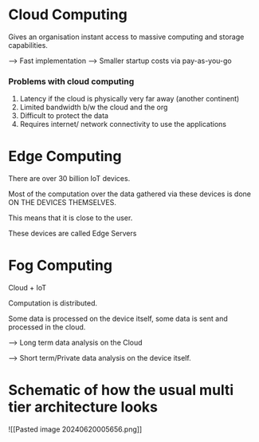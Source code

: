 
# Cloud Computing

Gives an organisation instant access to massive computing and storage capabilities.

--> Fast implementation
--> Smaller startup costs via pay-as-you-go

### Problems with cloud computing

1. Latency if the cloud is physically very far away (another continent)
2. Limited bandwidth b/w the cloud and the org
3. Difficult to protect the data
4. Requires internet/ network connectivity to use the applications


# Edge Computing

There are over 30 billion IoT devices.

Most of the computation over the data gathered via these devices is done ON THE DEVICES THEMSELVES. 

This means that it is close to the user. 

These devices are called Edge Servers

# Fog Computing

Cloud + IoT

Computation is distributed.

Some data is processed on the device itself, some data is sent and processed in the cloud.

--> Long term data analysis on the Cloud

--> Short term/Private data analysis on the device itself.

# Schematic of how the usual multi tier architecture looks

![[Pasted image 20240620005656.png]]



